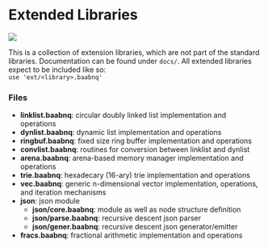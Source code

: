 # Extended Libraries
![](https://github.com/baabnq/ext/actions/workflows/main.yml/badge.svg)

This is a collection of extension libraries, which are not part of the standard libraries.
Documentation can be found under ```docs/```.
All extended libraries expect to be included like so: <br> ```use 'ext/<library>.baabnq'```

### Files

- **linklist.baabnq**: circular doubly linked list implementation and operations
- **dynlist.baabnq**: dynamic list implementation and operations
- **ringbuf.baabnq**: fixed size ring buffer implementation and operations
- **convlist.baabnq**: routines for conversion between linklist and dynlist
- **arena.baabnq**: arena-based memory manager implementation and operations
- **trie.baabnq**: hexadecary (16-ary) trie implementation and operations
- **vec.baabnq**: generic n-dimensional vector implementation, operations, and iteration mechanisms
- **json**: json module
  - **json/core.baabnq**: module as well as node structure definition
  - **json/parse.baabnq**: recursive descent json parser
  - **json/gener.baabnq**: recursive descent json generator/emitter
- **fracs.baabnq**: fractional arithmetic implementation and operations





